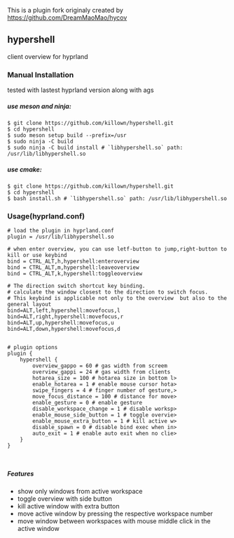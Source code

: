 

This is a plugin fork originaly created by https://github.com/DreamMaoMao/hycov

## hypershell
client overview for hyprland


### Manual Installation
tested with lastest hyprland version along with ags

##### use meson and ninja:

```console
$ git clone https://github.com/killown/hypershell.git
$ cd hypershell
$ sudo meson setup build --prefix=/usr
$ sudo ninja -C build
$ sudo ninja -C build install # `libhypershell.so` path: /usr/lib/libhypershell.so
```

##### use cmake:

```console
$ git clone https://github.com/killown/hypershell.git
$ cd hypershell
$ bash install.sh # `libhypershell.so` path: /usr/lib/libhypershell.so
```

### Usage(hyprland.conf)

```
# load the plugin in hyprland.conf
plugin = /usr/lib/libhypershell.so

# when enter overview, you can use letf-button to jump,right-button to kill or use keybind
bind = CTRL_ALT,h,hypershell:enteroverview
bind = CTRL_ALT,m,hypershell:leaveoverview
bind = CTRL_ALT,k,hypershell:toggleoverview

# The direction switch shortcut key binding.
# calculate the window closest to the direction to switch focus.
# This keybind is applicable not only to the overview  but also to the general layout
bind=ALT,left,hypershell:movefocus,l
bind=ALT,right,hypershell:movefocus,r
bind=ALT,up,hypershell:movefocus,u
bind=ALT,down,hypershell:movefocus,d


# plugin options
plugin {
    hypershell {
        overview_gappo = 60 # gas width from screem
        overview_gappi = 24 # gas width from clients
        hotarea_size = 100 # hotarea size in bottom l>
        enable_hotarea = 1 # enable mouse cursor hota>
        swipe_fingers = 4 # finger number of gesture,>
        move_focus_distance = 100 # distance for move>
        enable_gesture = 0 # enable gesture
        disable_workspace_change = 1 # disable worksp>
        enable_mouse_side_button = 1 # toggle overvie>
        enable_mouse_extra_button = 1 # kill active w>
        disable_spawn = 0 # disable bind exec when in>
        auto_exit = 1 # enable auto exit when no clie>
    }
}



```


##### Features
- show only windows from active workspace
- toggle overview with side button
- kill active window with extra button
- move active window by pressing the respective workspace number
- move window between workspaces with mouse middle click in the active window

